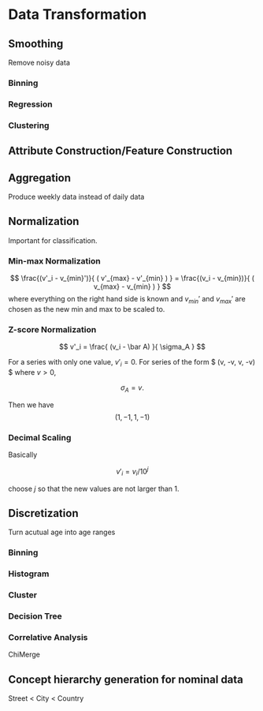 # Data Transformation

## Smoothing

Remove noisy data

### Binning

### Regression

### Clustering

## Attribute Construction/Feature Construction

## Aggregation

Produce weekly data instead of daily data

## Normalization

Important for classification.

### Min-max Normalization

$$
\frac{(v'_i - v_{min}')}{ ( v'_{max} - v'_{min}  ) } = \frac{(v_i - v_{min})}{ ( v_{max} - v_{min}  ) }
$$
where everything on the right hand side is known and $v_{min}'$ and $v_{max}'$ are chosen as the new min and max to be scaled to.

### Z-score Normalization

$$
v'_i = \frac{ (v_i - \bar A) }{ \sigma_A }
$$

For a series with only one value, $v'_i = 0$. For series of the form $ (v, -v, v, -v) $ where $v> 0$,

$$
\sigma_A = v.
$$

Then we have
$$
( 1, -1, 1, -1 )
$$

### Decimal Scaling

Basically

$$
v'_i = v_i/ 10^j
$$

choose $j$ so that the new values are not larger than 1.

## Discretization

Turn acutual age into age ranges


### Binning

### Histogram

### Cluster

### Decision Tree

### Correlative Analysis

ChiMerge


## Concept hierarchy generation for nominal data

Street < City < Country





